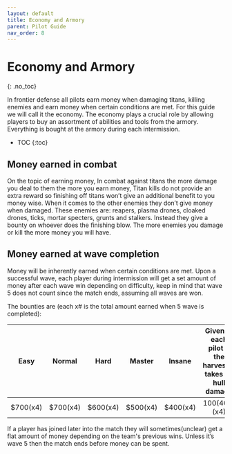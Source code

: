 ```yaml
---
layout: default
title: Economy and Armory
parent: Pilot Guide
nav_order: 8
---
```


# Economy and Armory
{: .no_toc}

In frontier defense all pilots earn money when damaging titans, killing enemies and earn money when certain conditions are met. For this guide we will call it the economy. The economy plays a crucial role by allowing players to buy an assortment of abilities and tools from the armory. Everything is bought at the armory during each intermission. 

- TOC
{:toc}

## Money earned in combat

On the topic of earning money, In combat against titans the more damage you deal to them the more you earn money, Titan kills do not provide an extra reward so finishing off titans won’t give an additional benefit to you money wise. When it comes to the other enemies they don’t give money when damaged. These enemies are: reapers, plasma drones, cloaked drones, ticks, mortar specters, grunts and stalkers. Instead they give a bounty on whoever does the finishing blow. The more enemies you damage or kill the more money you will have. 

## Money earned at wave completion

Money will be inherently earned when certain conditions are met. Upon a successful wave, each player during intermission will get a set amount of money after each wave win depending on difficulty, keep in mind that wave 5 does not count since the match ends, assuming all waves are won. 

The bounties are (each x# is the total amount earned when 5 wave is completed):

| Easy | Normal | Hard | Master | Insane | Given to each pilot if the harvester takes no hull damage | Will be rewarded to the wave mvp | Will be rewarded to any pilot individually that didn’t die in the previous wave.
| :--: | :----: | :--: | :----: | :----: | :----: | :----: | :----: |
| $700(x4) | $700(x4) | $600(x4) | $500(x4) | $400(x4) | $100($400)(x4) | $100(x4) | $100(400)(x4) |

If a player has joined later into the match they will sometimes(unclear) get a flat amount of money depending on the team's previous wins. Unless it’s wave 5 then the match ends before money can be spent. 
